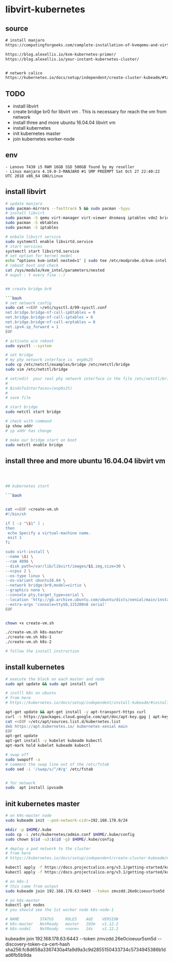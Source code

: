 # libvirt-kubernetes

## source

```txt
# install manjaro
https://computingforgeeks.com/complete-installation-of-kvmqemu-and-virt-manager-on-arch-linux-and-manjaro/

https://blog.alexellis.io/kvm-kubernetes-primer/
https://blog.alexellis.io/your-instant-kubernetes-cluster/


# network calico
https://kubernetes.io/docs/setup/independent/create-cluster-kubeadm/#tabs-pod-install-7
```

## TODO

- install libvirt
- create bridge br0 for libvirt vm . This is necessary for reach the vm from network
- install three and more ubuntu 16.04.04 libvirt vm
- install kubernetes
- init kubernetes master
- join kubernetes worker-node


## env
    - Lenovo T430 i5 RAM 16GB SSD 500GB found by my reseller
    - Linux manjaro 4.19.0-3-MANJARO #1 SMP PREEMPT Sat Oct 27 22:40:22 UTC 2018 x86_64 GNU/Linux

## install libvirt

```bash
# update manjaro
sudo pacman-mirrors --fasttrack 5 && sudo pacman -Syyu
# install libvirt
sudo pacman -S qemu virt-manager virt-viewer dnsmasq iptables vde2 bridge-utils openbsd-netcat
sudo pacman -S ebtables
sudo pacman -S iptables

# enbale libvirt service
sudo systemctl enable libvirtd.service
# start services
systemctl start libvirtd.service
# set option for kernel model
echo “options kvm-intel nested=1″ | sudo tee /etc/modprobe.d/kvm-intel.conf
# reboot host and check
cat /sys/module/kvm_intel/parameters/nested
# ouput : Y every fine :-) 


## create bridge br0

```bash
# set network config
sudo cat <<EOF >/etc/sysctl.d/99-sysctl.conf
net.bridge.bridge-nf-call-ip6tables = 0
net.bridge.bridge-nf-call-iptables = 0
net.bridge.bridge-nf-call-arptables = 0
net.ipv4.ip_forward = 1
EOF

# activate w/o reboot
sudo sysctl --system

# set bridge
# my phy network interface is  enp0s25
sudo cp /etc/netctl/examples/bridge /etc/netctl/bridge
sudo vim /etc/netctl/bridge

# set/edit  your real phy network interface in the file /etc/netctl/bridge
#
# BindsToInterfaces=(enp0s25)
#
# save file

# start bridge
sudo netctl start bridge

# check with command
ip show addr
# ip addr has change

# make our bridge start on boot
sudo netctl enable bridge

```

## install three and more ubuntu 16.04.04 libvirt vm

```bash



## kubernetes start

```bash


cat <<EOF >create-vm.sh
#!/bin/sh

if [ -z "\$1" ] ;
then
 echo Specify a virtual-machine name.
 exit 1
fi

sudo virt-install \
--name \$1 \
--ram 4096 \
--disk path=/var/lib/libvirt/images/$1.img,size=30 \
--vcpus 2 \
--os-type linux \
--os-variant ubuntu16.04 \
--network bridge:br0,model=virtio \
--graphics none \
--console pty,target_type=serial \
--location 'http://gb.archive.ubuntu.com/ubuntu/dists/xenial/main/installer-amd64/' \
--extra-args 'console=ttyS0,115200n8 serial'
EOF


chown +x create-vm.sh

./create-vm.sh k8s-master
./create-vm.sh k8s-1
./create-vm.sh k8s-2

# follow the install instruction

```

## install kubernetes

```bash
# execute the block on each master and node
sudo apt update && sudo apt install curl

# instll k8s on ubuntu
# from here
# https://kubernetes.io/docs/setup/independent/install-kubeadm/#installing-runtime

apt-get update && apt-get install -y apt-transport-https curl
curl -s https://packages.cloud.google.com/apt/doc/apt-key.gpg | apt-key add -
cat <<EOF >/etc/apt/sources.list.d/kubernetes.list
deb https://apt.kubernetes.io/ kubernetes-xenial main
EOF
apt-get update
apt-get install -y kubelet kubeadm kubectl
apt-mark hold kubelet kubeadm kubectl

# swap off
sudo swapoff -a
# comment the swap line out of the /etc/fstab
sudo sed -i '/swap/s/^/#/g' /etc/fstab


# for network
sudo  apt install ipvsadm

```

## init kubernetes master

```bash
# on k9s-master node
sudo kubeadm init --pod-network-cidr=192.168.178.0/24

mkdir -p $HOME/.kube
sudo cp -i /etc/kubernetes/admin.conf $HOME/.kube/config
sudo chown $(id -u):$(id -g) $HOME/.kube/config

# deploy a pod network to the cluster
# from here
# https://kubernetes.io/docs/setup/independent/create-cluster-kubeadm/#tabs-pod-install-7

kubectl apply -f https://docs.projectcalico.org/v3.1/getting-started/kubernetes/installation/hosted/rbac-kdd.yaml
kubectl apply -f https://docs.projectcalico.org/v3.1/getting-started/kubernetes/installation/hosted/kubernetes-datastore/calico-networking/1.7/calico.yaml

# on k8s-1
# this came from output
sudo kubeadm join 192.168.178.63:6443 --token zmvzdd.26e0cioeuur5sm5d --discovery-token-ca-cert-hash sha256:fc8d658a3367430a4fa9d9a3c9d2855150433734c5734945386b1dad6fb5b9da

# on k8s-master
kubectl get nodes
# you should see the 1st worker node k8s-node-1

# NAME         STATUS     ROLES    AGE    VERSION
# k8s-master   NotReady   master   103m   v1.12.2
# k8s-node1    NotReady   <none>   24s    v1.12.2


```




kubeadm join 192.168.178.63:6443 --token zmvzdd.26e0cioeuur5sm5d --discovery-token-ca-cert-hash sha256:fc8d658a3367430a4fa9d9a3c9d2855150433734c5734945386b1dad6fb5b9da
